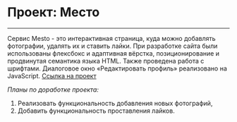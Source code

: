# Проект: Место
------
Сервис Mesto - это интерактивная страница, куда можно добавлять фотографии, удалять их и ставить лайки.
При разработке сайта были использованы флексбокс и адаптивная вёрстка, позиционирование и продвинутая семантика языка HTML. Также проведена работа с шрифтами. Диалоговое окно «Редактировать профиль» реализовано на JavaScript.
[Ссылка на проект]()

*Планы по доработке проекта:*
1. Реализовать функциональность добавления новых фотографий, 
2. Добавить функциональность проставления лайков.